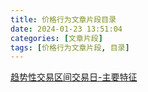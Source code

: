 ```yaml
---
title: 价格行为文章片段目录
date: 2024-01-23 13:51:04
categories: [文章片段]
tags: [价格行为文章片段, 目录]
---
```



[趋势性交易区间交易日-主要特征](https://jxch-capital.github.io/2024/01/23/%E6%96%87%E7%AB%A0%E7%89%87%E6%AE%B5/%E4%BB%B7%E6%A0%BC%E8%A1%8C%E4%B8%BA%E5%AD%A6/%E8%B6%8B%E5%8A%BF%E6%80%A7%E4%BA%A4%E6%98%93%E5%8C%BA%E9%97%B4%E4%BA%A4%E6%98%93%E6%97%A5-%E4%B8%BB%E8%A6%81%E7%89%B9%E5%BE%81/)


